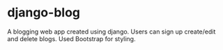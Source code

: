 # django-blog
A blogging web app created using django. Users can sign up create/edit and delete blogs. Used Bootstrap for styling. 
